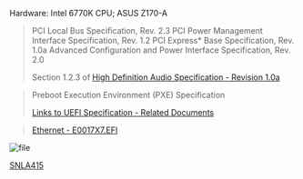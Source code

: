 Hardware:
    Intel 6770K CPU; ASUS Z170-A

>    PCI Local Bus Specification, Rev. 2.3
>    PCI Power Management Interface Specification, Rev. 1.2
>    PCI Express* Base Specification, Rev. 1.0a
>    Advanced Configuration and Power Interface Specification, Rev. 2.0
>
>    Section 1.2.3 of [High Definition Audio Specification - Revision 1.0a](https://www.intel.com/content/www/us/en/standards/high-definition-audio-specification.html)

>    Preboot Execution Environment (PXE) Specification
>
>    [Links to UEFI Specification - Related Documents](https://uefi.org/uefi)

>    [Ethernet - E0017X7.EFI](https://dlcdnets.asus.com/pub/ASUS/mb/04LAN/IntelLAN22.4.16.0_RS2_20170718.zip?model=Z170-A)

![file](https://github.com/user-attachments/assets/bfb4fc8d-7faf-45bf-8e47-b395f3a96b94)

[SNLA415](https://ti.com/lit/an/snla415/snla415.pdf)